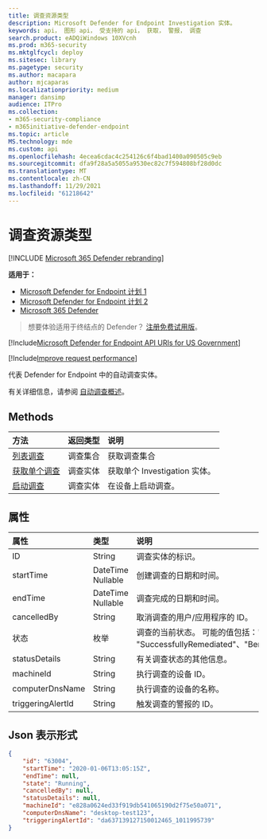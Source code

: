 ```yaml
---
title: 调查资源类型
description: Microsoft Defender for Endpoint Investigation 实体。
keywords: api， 图形 api， 受支持的 api， 获取， 警报， 调查
search.product: eADQiWindows 10XVcnh
ms.prod: m365-security
ms.mktglfcycl: deploy
ms.sitesec: library
ms.pagetype: security
ms.author: macapara
author: mjcaparas
ms.localizationpriority: medium
manager: dansimp
audience: ITPro
ms.collection:
- m365-security-compliance
- m365initiative-defender-endpoint
ms.topic: article
MS.technology: mde
ms.custom: api
ms.openlocfilehash: 4ecea6cdac4c254126c6f4bad1400a090505c9eb
ms.sourcegitcommit: dfa9f28a5a5055a9530ec82c7f594808bf28d0dc
ms.translationtype: MT
ms.contentlocale: zh-CN
ms.lasthandoff: 11/29/2021
ms.locfileid: "61218642"
---
```

# <a name="investigation-resource-type"></a>调查资源类型

[!INCLUDE [Microsoft 365 Defender rebranding](../../includes/microsoft-defender.md)]

**适用于：**
- [Microsoft Defender for Endpoint 计划 1](https://go.microsoft.com/fwlink/p/?linkid=2154037)
- [Microsoft Defender for Endpoint 计划 2](https://go.microsoft.com/fwlink/p/?linkid=2154037)
- [Microsoft 365 Defender](https://go.microsoft.com/fwlink/?linkid=2118804)

> 想要体验适用于终结点的 Defender？ [注册免费试用版](https://signup.microsoft.com/create-account/signup?products=7f379fee-c4f9-4278-b0a1-e4c8c2fcdf7e&ru=https://aka.ms/MDEp2OpenTrial?ocid=docs-wdatp-exposedapis-abovefoldlink)。

[!Include[Microsoft Defender for Endpoint API URIs for US Government](../../includes/microsoft-defender-api-usgov.md)]

[!Include[Improve request performance](../../includes/improve-request-performance.md)]

代表 Defender for Endpoint 中的自动调查实体。

有关详细信息，请参阅 [自动调查概述](automated-investigations.md)。

## <a name="methods"></a>Methods

方法|返回类型|说明
:---|:---|:---
[列表调查](get-investigation-collection.md)|调查集合|获取调查集合
[获取单个调查](get-investigation-object.md)|调查实体|获取单个 Investigation 实体。
[启动调查](initiate-autoir-investigation.md)|调查实体|在设备上启动调查。

## <a name="properties"></a>属性

属性|类型|说明
:---|:---|:---
ID|String|调查实体的标识。 
startTime|DateTime Nullable|创建调查的日期和时间。
endTime|DateTime Nullable|调查完成的日期和时间。
cancelledBy|String|取消调查的用户/应用程序的 ID。
状态|枚举|调查的当前状态。 可能的值包括："Unknown"、"Terminated"、 "SuccessfullyRemediated"、"Benign"、"Failed"、"PartiallyRemediated"、"Running"、"PendingApproval"、"PendingResource"、"PartiallyInvestigated"、"TerminatedByUser"、"TerminatedBySystem"、"Queued"、"InnerFailure"、"PreexistingAlert"、"UnsupportedOs"、"UnsupportedAlertType"和"SuppressedAlert"。
statusDetails|String|有关调查状态的其他信息。
machineId|String|执行调查的设备 ID。
computerDnsName|String|执行调查的设备的名称。
triggeringAlertId|String|触发调查的警报的 ID。

## <a name="json-representation"></a>Json 表示形式

```json
{
    "id": "63004",
    "startTime": "2020-01-06T13:05:15Z",
    "endTime": null,
    "state": "Running",
    "cancelledBy": null,
    "statusDetails": null,
    "machineId": "e828a0624ed33f919db541065190d2f75e50a071",
    "computerDnsName": "desktop-test123",
    "triggeringAlertId": "da637139127150012465_1011995739"
}
```
